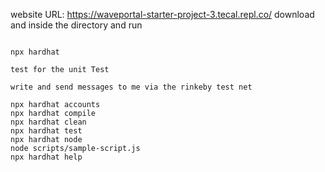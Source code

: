 website URL: https://waveportal-starter-project-3.tecal.repl.co/
download and inside the directory and run 

```npm install --save-dev hardhat

npx hardhat 

test for the unit Test

write and send messages to me via the rinkeby test net 
```

```shell
npx hardhat accounts
npx hardhat compile
npx hardhat clean
npx hardhat test
npx hardhat node
node scripts/sample-script.js
npx hardhat help
```
